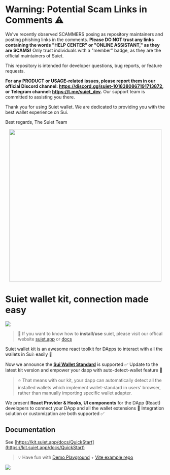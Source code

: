 # Warning: Potential Scam Links in Comments ⚠️

We've recently observed SCAMMERS posing as repository maintainers and posting phishing links in the comments. **Please DO NOT trust any links containing the words "HELP CENTER" or "ONLINE ASSISTANT," as they are SCAMS!** Only trust individuals with a "member" badge, as they are the official maintainers of Suiet.

This repository is intended for developer questions, bug reports, or feature requests.

**For any PRODUCT or USAGE-related issues, please report them in our official Discord channel: https://discord.gg/suiet-1018380867191713872, or Telegram channel: https://t.me/suiet_dev.** Our support team is committed to assisting you there.

Thank you for using Suiet wallet. We are dedicated to providing you with the best wallet experience on Sui.

Best regards,
The Suiet Team

<p align="center"><a href="https://suiet.app">
<img width="480" src="/assets/LogoWithSlogen.png"/>
</a></p>

# Suiet wallet kit, connection made easy

<a href="https://github.com/wallet-standard/wallet-standard">
  <img src="https://badgen.net/badge/wallet-standard/supported/green" />
</a>

> 👋 If you want to know how to **install/use** suiet, please visit our offical website [suiet.app](https://suiet.app) or [docs](https://suiet.app/docs)

Suiet wallet kit is an awesome react toolkit for DApps to interact with all the wallets in Sui💧 easily 🥳

Now we announce the **[Sui Wallet Standard](https://github.com/MystenLabs/sui/tree/main/sdk/wallet-adapter/wallet-standard)** is supported ✅ Update to the latest kit version and empower your dapp with auto-detect-wallet feature 🥳 

> ⭐️ That means with our kit, your dapp can automatically detect all the installed wallets which implement wallet-standard in users' browser, rather than manually importing specific wallet adapter.

We present **React Provider & Hooks, UI components** for the DApp (React) developers to connect your DApp and all the wallet extensions 🔗 Integration solution or customization are both supported ✅

## Documentation

See [https://kit.suiet.app/docs/QuickStart](https://kit.suiet.app/docs/QuickStart)

> 💡 Have fun with [Demo Playground](https://wallet-kit-demo.vercel.app/) + [Vite example repo](https://github.com/suiet/wallet-kit/tree/main/examples/with-vite) 

<img src="/assets/wallet-kit.png" />
